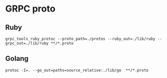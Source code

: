 # GRPC proto

## Ruby

```
grpc_tools_ruby_protoc --proto_path=./protos --ruby_out=./lib/ruby --grpc_out=./lib/ruby **/*.proto
```

## Golang

```
protoc -I=. --go_out=paths=source_relative:./lib/go  **/*.proto
```
